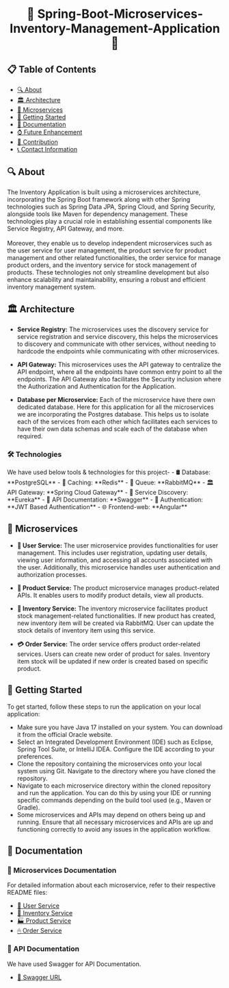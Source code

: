 <h1 align="center">🌟 Spring-Boot-Microservices-Inventory-Management-Application 🌟</h1>
<h2>📋 Table of Contents</h2>

- [🔍 About](#-about)
- [🏛️ Architecture](#-architecture)
- [🚀 Microservices](#-microservices)
- [🚀 Getting Started](#-getting-started)
- [📖 Documentation](#-documentation)
- [⌚ Future Enhancement](#-future-enhancement)
- [🤝 Contribution](#-contribution)
- [📞 Contact Information](#-contact-information)

## 🔍 About
<p>
    The Inventory Application is built using a microservices architecture, incorporating the Spring Boot framework along with other Spring technologies such as Spring Data JPA, Spring Cloud, and Spring Security, alongside tools like Maven for dependency management. These technologies play a crucial role in establishing essential components like Service Registry, API Gateway, and more.<br><br>
    Moreover, they enable us to develop independent microservices such as the user service for user management, the product service for product management and other related functionalities, the order service for manage product orders, and the inventory service for stock management of products. These technologies not only streamline development but also enhance scalability and maintainability, ensuring a robust and efficient inventory management system.
</p>

## 🏛️ Architecture

- **Service Registry:** The microservices uses the discovery service for service registration and service discovery, this helps the microservices to discovery and communicate with other services, without needing to hardcode the endpoints while communicating with other microservices.

- **API Gateway:** This microservices uses the API gateway to centralize the API endpoint, where all the endpoints have common entry point to all the endpoints. The API Gateway also facilitates the Security inclusion where the Authorization and Authentication for the Application.

- **Database per Microservice:** Each of the microservice have there own dedicated database. Here for this application for all the microservices we are incorporating the Postgres database. This helps us to isolate each of the services from each other which facilitates each services to have their own data schemas and scale each of the database when required.

<h3>🛠️ Technologies </h3>
We have used below tools & technologies for this project-
- 🛢 Database: **PostgreSQL**
- 🚀 Caching: **Redis**
- 📢 Queue: **RabbitMQ**
- 🏛️ API Gateway: **Spring Cloud Gateway**
- 🔎 Service Discovery: **Eureka**
- 📝 API Documentation: **Swagger**
- 🔐 Authentication: **JWT Based Authentication**
- 🌐 Frontend-web: **Angular**

<h2>🚀 Microservices</h2>

- **👤 User Service:** The user microservice provides functionalities for user management. This includes user registration, updating user details, viewing user information, and accessing all accounts associated with the user. Additionally, this microservice handles user authentication and authorization processes.

- **💼 Product Service:** The product microservice manages product-related APIs. It enables users to modify product details, view all products.

- **💸 Inventory Service:** The inventory microservice facilitates product stock management-related functionalities. If new product has created, new inventory item will be created via RabbitMQ. 
                            User can update the stock details of inventory item using this service.

- **💳 Order Service:** The order service offers product order-related services. Users can create new order of product for sales. 
                        Inventory item stock will be updated if new order is created based on specific product.

<h2>🚀 Getting Started</h2>

To get started, follow these steps to run the application on your local application:

- Make sure you have Java 17 installed on your system. You can download it from the official Oracle website.
- Select an Integrated Development Environment (IDE) such as Eclipse, Spring Tool Suite, or IntelliJ IDEA. Configure the IDE according to your preferences.
- Clone the repository containing the microservices onto your local system using Git. Navigate to the directory where you have cloned the repository.
- Navigate to each microservice directory within the cloned repository and run the application. You can do this by using your IDE or running specific commands depending on the build tool used (e.g., Maven or Gradle).
- Some microservices and APIs may depend on others being up and running. Ensure that all necessary microservices and APIs are up and functioning correctly to avoid any issues in the application workflow.

<h2>📖 Documentation</h2>
<h3>📂 Microservices Documentation</h3>

For detailed information about each microservice, refer to their respective README files:

- [👤 User Service](./User-Service/README.md)
- [💼 Inventory Service](./Inventory-Service/README.md)
- [🏭 Product Service](./Product-Service/README.md)
- [🖱 Order Service](./Order-Service/README.md)

<h3>📖 API Documentation</h3>

We have used Swagger for API Documentation.
- [🔗 Swagger URL](http://localhost:8080/swagger-ui.html)